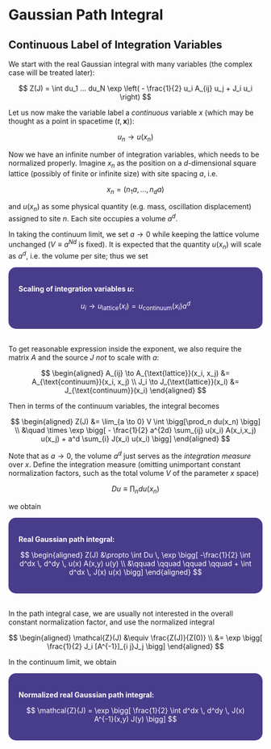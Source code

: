 <style>
    .katex {
        font-size: 1.1em;
   }
    .remark {
        border-radius: 15px;
        padding: 20px;
        background-color: SeaGreen;
        color: White;
   }
    .result {
        border-radius: 15px;
        padding: 20px;
        background-color: DarkSlateBlue;
        color: White;
   }
</style>

# Gaussian Path Integral

## Continuous Label of Integration Variables

We start with the real Gaussian integral with many variables (the complex case will be treated later):

$$
Z(J) = \int du_1 ... du_N \exp \left(
    - \frac{1}{2} u_i A_{ij} u_j + J_i u_i
\right)
$$

Let us now make the variable label a *continuous* variable $x$ (which may be thought as a point in spacetime $(t,\mathbf{x})$):

$$
u_n \to u(x_n)
$$

Now we have an infinite number of integration variables, which needs to be normalized properly. Imagine $x_n$ as the position on a $d$-dimensional square lattice (possibly of finite or infinite size) with site spacing $a$, i.e.

$$
x_n = (n_1 a, ..., n_d a)
$$

and $u(x_n)$ as some physical quantity (e.g. mass, oscillation displacement) assigned to site $n$. Each site occupies a volume $a^d$. 

In taking the continuum limit, we set $a \to 0$ while keeping the lattice volume unchanged ($V \equiv a^{Nd}$ is fixed). It is expected that the quantity $u(x_n)$ will scale as $a^d$, i.e. the volume per site; thus we set

<div class="result">

**Scaling of integration variables $u$:**

$$
u_i \to u_{\text{lattice}}(x_i)
= u_{\text{continuum}}(x_i) a^d
$$

</div><br>

To get reasonable expression inside the exponent, we also require the matrix $A$ and the source $J$ *not* to scale with $a$:

$$
\begin{aligned}
    A_{ij} \to A_{\text{lattice}}(x_i, x_j)
    &= A_{\text{continuum}}(x_i, x_j)
    \\
    J_i \to J_{\text{lattice}}(x_i)
    &= J_{\text{continuum}}(x_i)
\end{aligned}
$$

Then in terms of the continuum variables, the integral becomes

$$
\begin{aligned}
    Z(J) &= \lim_{a \to 0}
    V \int \bigg[\prod_n du(x_n) \bigg] 
    \\ &\quad \times \exp \bigg[
        - \frac{1}{2} a^{2d} \sum_{ij} 
        u(x_i) A(x_i,x_j) u(x_j) 
        + a^d \sum_{i} J(x_i) u(x_i)
    \bigg]
\end{aligned}
$$

Note that as $a \to 0$, the volume $a^d$ just serves as the *integration measure* over $x$. Define the integration measure (omitting unimportant constant normalization factors, such as the total volume $V$ of the parameter $x$ space)

$$
Du \equiv \prod_n du(x_n)
$$

we obtain

<div class="result">

**Real Gaussian path integral:**

$$
\begin{aligned}
    Z(J) &\propto \int Du \,
    \exp \bigg[
        -\frac{1}{2} \int d^dx \, d^dy \,
        u(x) A(x,y) u(y)
        \\ &\qquad \qquad \qquad \qquad
        + \int d^dx \, J(x) u(x)
    \bigg]
\end{aligned}
$$

</div><br>

In the path integral case, we are usually not interested in the overall constant normalization factor, and use the normalized integral

$$
\begin{aligned}
    \mathcal{Z}(J) &\equiv \frac{Z(J)}{Z(0)} 
    \\
    &= \exp \bigg[
        \frac{1}{2} J_i [A^{-1}]_{i j}J_j
    \bigg]
\end{aligned}
$$

In the continuum limit, we obtain

<div class="result">

**Normalized real Gaussian path integral:**

$$
\mathcal{Z}(J)
= \exp \bigg[
    \frac{1}{2} \int d^dx \, d^dy \, 
    J(x) A^{-1}(x,y) J(y)
\bigg]
$$

</div><br>
